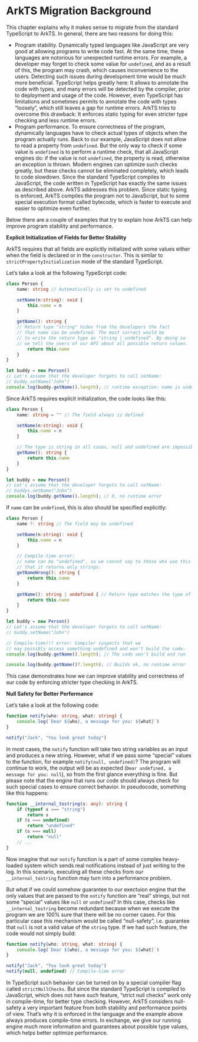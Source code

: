 # ArkTS Migration Background

This chapter explains why it makes sense to migrate from the standard TypeScript to
ArkTS. In general, there are two reasons for doing this:

- Program stability. Dynamically typed languages like JavaScript are very good at
  allowing programs to write code fast. At the same time, these languages are
  notorious for unexpected runtime errors. For example, a developer may forget
  to check some value for `undefined`, and as a result of this, the program
  may crash, which causes inconvenience to the users. Detecting such issues
  during development time would be much more beneficial. TypeScript helps greatly
  here: It allows to annotate the code with types, and many errors will be
  detected by the compiler, prior to deployment and usage of the code.
  However, even TypeScript has limitations and sometimes permits to annotate the code
  with types “loosely”, which still leaves a gap for runtime errors. ArkTS
  tries to overcome this drawback: It enforces static typing for even stricter
  type checking and less runtime errors.
- Program performance. To ensure correctness of the program, dynamically
  languages have to check actual types of objects when the program actually
  runs. Back to our example, JavaScript does not allow to read a property from
  `undefined`. But the only way to check if some value is `undefined` is to
  perform a runtime check, that all JavaScript engines do: if the value is not
  `undefined`, the property is read, otherwise an exception is thrown. Modern
  engines can optimize such checks greatly, but these checks cannot be
  eliminated completely, which leads to code slowdown. Since the standard TypeScript
  compiles to JavaScript, the code written in TypeScript has exactly the same issues as
  described above. ArkTS addresses this problem. Since static typing is
  enforced, ArkTS compiles the program not to JavaScript, but to some special
  execution format called bytecode, which is faster to execute and easier to
  optimize even further.

Below there are a couple of examples that try to explain how ArkTS can help
improve program stability and performance.

**Explicit Initialization of Fields for Better Stability**

ArkTS requires that all fields are explicitly initialized with some values
either when the field is declared or in the `constructor`. This is similar
to `strictPropertyInitialization` mode of the standard TypeScript.

Let’s take a look at the following TypeScript code:

```typescript
class Person {
    name: string // Automatically is set to undefined

    setName(n:string): void {
        this.name = n
    }

    getName(): string {
    // Return type "string" hides from the developers the fact
    // that name can be undefined. The most correct would be
    // to write the return type as "string | undefined". By doing so
    // we tell the users of our API about all possible return values.
        return this.name
    }
}

let buddy = new Person()
// Let's assume that the developer forgets to call setName:
// buddy.setName("John")
console.log(buddy.getName().length); // runtime exception: name is undefined
```

Since ArkTS requires explicit initialization, the code looks like this:

```typescript
class Person {
    name: string = "" // The field always is defined

    setName(n:string): void {
        this.name = n
    }

    // The type is string in all cases, null and undefined are impossible.
    getName(): string {
        return this.name
    }
}

let buddy = new Person()
// Let's assume that the developer forgets to call setName:
// buddys.setName("John")
console.log(buddy.getName().length); // 0, no runtime error
```

If `name` can be `undefined`, this is also should be specified explicitly:

```typescript
class Person {
    name ?: string // The field may be undefined

    setName(n:string): void {
        this.name = n
    }

    // Compile-time error:
    // name can be "undefined", so we cannot say to those who use this API
    // that it returns only strings:
    getNameWrong(): string {
        return this.name
    }

    getName(): string | undefined { // Return type matches the type of name
        return this.name
    }
}

let buddy = new Person()
// Let's assume that the developer forgets to call setName:
// buddy.setName("John")

// Compile-time(!) error: Compiler suspects that we
// may possibly access something undefined and won't build the code:
console.log(buddy.getName().length); // The code won't build and run

console.log(buddy.getName()?.length); // Builds ok, no runtime error
```

This case demonstrates how we can improve stability and correctness of our
code by enforcing stricter type checking in ArkTS.

**Null Safety for Better Performance**

Let’s take a look at the following code:

```typescript
function notify(who: string, what: string) {
    console.log(`Dear ${who}, a message for you: ${what}`)
}

notify("Jack", "You look great today")
```

In most cases, the `notify` function will take two string variables as
an input and produces a new string. However, what if we pass some “special”
values to the function, for example `notify(null, undefined)`? The program
will continue to work, the output will be as expected
(`Dear undefined, a message for you: null`), so from the first glance
everything is fine. But please note that the engine that runs our code
should always check for such special cases to ensure correct behavior. In
pseudocode, something like this happens:

```typescript
function __internal_tostring(s: any): string {
    if (typeof s === "string")
        return s
    if (s === undefined)
        return "undefined"
    if (s === null)
        return "null"
    // ...
}
```

Now imagine that our `notify` function is a part of some complex heavy-loaded
system which sends real notifications instead of just writing to the log. In
this scenario, executing all these checks from our `__internal_tostring`
function may turn into a performance problem.

But what if we could somehow guarantee to our exectuion engine that the only
values that are passed to the `notify` function are “real” strings, but not
some “special” values like `null` or `undefined`? In this case, checks like
`__internal_tostring` become redundant because when we execute the program
we are 100% sure that there will be no corner cases. For this particular case
this mechanism would be called “null-safety”, i.e. guarantee that `null` is
not a valid value of the `string` type. If we had such feature, the code
would not simply build:

```typescript
function notify(who: string, what: string) {
    console.log(`Dear ${who}, a message for you: ${what}`)
}

notify("Jack", "You look great today")
notify(null, undefined) // Compile-time error
```

In TypeScript such behavior can be turned on by a special compiler flag called
`strictNullChecks`. But since the standard TypeScript is compiled to JavaScript, which
does not have such feature, “strict null checks” work only in compile-time,
for better type checking. However, ArkTS considers null-safety a very
important feature from both stability and performance points of view. That’s
why it is enforced in the language and the example above always produces
compile-time errors. In exchange, we give our running engine much more
information and guarantees about possible type values, which helps better
optimize performance.
